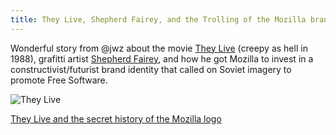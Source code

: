```yaml
---
title: They Live, Shepherd Fairey, and the Trolling of the Mozilla brand
---
```


Wonderful story from @jwz about the movie [They Live](http://www.imdb.com/title/tt0096256/) (creepy as hell in 1988), grafitti artist [Shepherd Fairey](https://www.obeygiant.com/), and how he got Mozilla to invest in a constructivist/futurist brand identity that called on Soviet imagery to promote Free Software.

![They Live](http://i.imgur.com/rneofid.gif)

[They Live and the secret history of the Mozilla logo](https://www.jwz.org/blog/2016/10/they-live-and-the-secret-history-of-the-mozilla-logo/)